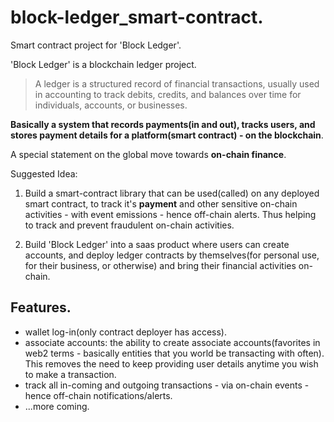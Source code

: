 # block-ledger_smart-contract.

Smart contract project for 'Block Ledger'.

'Block Ledger' is a blockchain ledger project.

> A ledger is a structured record of financial transactions, usually used in accounting to track debits, credits, and balances over time for individuals, accounts, or businesses.

**Basically a system that records payments(in and out), tracks users, and stores payment details for a platform(smart contract) - on the blockchain**.

A special statement on the global move towards **on-chain finance**.

Suggested Idea: 

1. Build a smart-contract library that can be used(called) on any deployed smart contract, to track it's **payment** and other sensitive on-chain activities - with event emissions - hence off-chain alerts. Thus helping to track and prevent fraudulent on-chain activities.

2. Build 'Block Ledger' into a saas product where users can create accounts, and deploy ledger contracts by themselves(for personal use, for their business, or otherwise) and bring their financial activities on-chain.

## Features.

- wallet log-in(only contract deployer has access).
- associate accounts: the ability to create associate accounts(favorites in web2 terms - basically entities that you world be transacting with often). This removes the need to keep providing user details anytime you wish to make a transaction.
- track all in-coming and outgoing transactions - via on-chain events - hence off-chain notifications/alerts.
- ...more coming.

